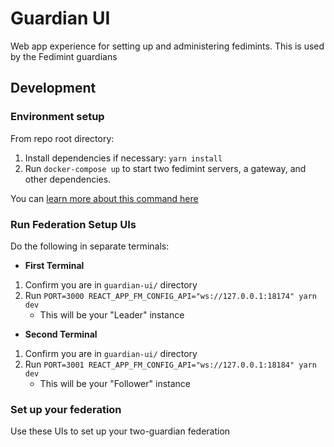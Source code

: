 # Guardian UI

Web app experience for setting up and administering fedimints. This is used by the Fedimint guardians

## Development

### Environment setup

From repo root directory:

1. Install dependencies if necessary: `yarn install`
1. Run `docker-compose up` to start two fedimint servers, a gateway, and other dependencies.

You can [learn more about this command here](../../README.md#development)

### Run Federation Setup UIs

Do the following in separate terminals:

- **First Terminal**

1. Confirm you are in `guardian-ui/` directory
1. Run `PORT=3000 REACT_APP_FM_CONFIG_API="ws://127.0.0.1:18174" yarn dev`
   - This will be your "Leader" instance

- **Second Terminal**

1. Confirm you are in `guardian-ui/` directory
1. Run `PORT=3001 REACT_APP_FM_CONFIG_API="ws://127.0.0.1:18184" yarn dev`
   - This will be your "Follower" instance

### Set up your federation

Use these UIs to set up your two-guardian federation
